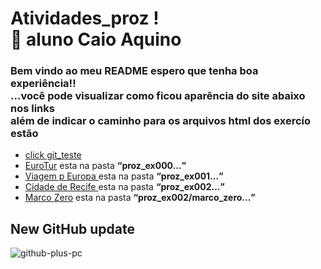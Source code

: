 # Atividades_proz ! <br>🚀 aluno Caio Aquino 
### Bem vindo ao meu README espero que tenha boa experiência!! <br> ...você pode visualizar como ficou aparência do site abaixo nos links <br>além de indicar o caminho para os arquivos html dos exercío estão
+ <a href="https://caioaquino29.github.io/atividades_proz/git_teste/index.html" target="blank" rel="next" >click git_teste</a>
+ <a href="https://caioaquino29.github.io/atividades_proz/proz_ex000/index.html">EuroTur</a> <span>esta na pasta <strong><q>proz_ex000...</q></strong></span>
+ <a href="https://caioaquino29.github.io/atividades_proz/proz_ex001/index.html">Viagem p Europa </a> <span>esta na pasta <strong><q>proz_ex001...</q></strong></span>
+ <a href="https://caioaquino29.github.io/atividades_proz/proz_ex002/index.html">Cidade de Recife  </a> <span>esta na pasta <strong><q>proz_ex002...</q></strong></span>
+ <a href="https://caioaquino29.github.io/atividades_prozproz_ex002/marco_zero/index.html">Marco Zero</a> <span>esta na pasta <strong><q>proz_ex002/marco_zero...</q></strong></span>

## New GitHub update

![github-plus-pc](https://github.com/caioaquino29/atividades_proz/assets/115197086/00261322-eb4f-4957-bebb-f18d50fc034c)
